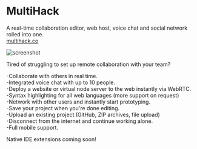 # MultiHack
A real-time collaboration editor, web host, voice chat and social network rolled into one.  
[multihack.co](https://rationalcoding.github.io/multihack)

![screenshot](https://github.com/RationalCoding/multihack/blob/gh-pages/img/mockup.jpg?raw=true)

Tired of struggling to set up remote collaboration with your team?

-Collaborate with others in real time.  
-Integrated voice chat with up to 10 people.  
-Deploy a website or virtual node server to the web instantly via WebRTC.  
-Syntax highlighting for all web languages (more support on request)  
-Network with other users and instantly start prototyping.  
-Save your project when you're done editing.  
-Upload an existing project (GitHub, ZIP archives, file upload)  
-Disconnect from the internet and continue working alone.  
-Full mobile support.  


Native IDE extensions coming soon!
